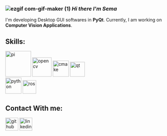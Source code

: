 ### ![ezgif com-gif-maker (1)](https://user-images.githubusercontent.com/78825912/181375979-6fa7fc4c-0c22-4896-89b8-cbe1d19e14de.gif) *Hi there I'm Sema*


I'm developing Desktop GUI softwares in **PyQt**.
Currently, I am working on **Computer Vision Applications**.



## Skills:


[<img src='https://user-images.githubusercontent.com/78825912/199561294-7f293827-66fb-42c9-9503-b12889de8ea8.png' alt='pi' height='80'>](https://www.raspberrypi.org/)
[<img src='https://user-images.githubusercontent.com/78825912/199560789-0c202f39-caad-4f9c-8f2f-ce3d17311e0d.png' alt='opencv' height='60'>](https://opencv.org/)
[<img src='https://user-images.githubusercontent.com/78825912/199557760-21e877f9-f182-4967-b4c4-d0fcb3f35af7.png' alt='cmake' height='50'>](https://cmake.org/)
[<img src='https://user-images.githubusercontent.com/78825912/199564000-32c0246f-35cd-40ec-a97e-e400270426ba.png' alt='qt' height='46'>](https://www.qt.io/)      
  [<img src='https://user-images.githubusercontent.com/78825912/199562344-2f16a174-1f16-4764-ab8a-aad7067ff6b9.png' alt='python' height='50'>](https://www.python.org/)
[<img src='https://user-images.githubusercontent.com/78825912/199563197-02830416-1346-41a0-8b5a-f7f094a77c98.png' alt='ros' height='42'>](https://www.ros.org/)







## Contact With me:

[<img src='https://cdn.jsdelivr.net/npm/simple-icons@3.0.1/icons/github.svg' alt='github' height='40'>](https://github.com/semaegrii)  [<img src='https://cdn.jsdelivr.net/npm/simple-icons@3.0.1/icons/linkedin.svg' alt='linkedin' height='40'>](https://www.linkedin.com/in/semaegrii/)  
